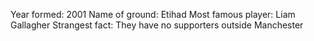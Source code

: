 Year formed: 2001
Name of ground: Etihad
Most famous player: Liam Gallagher
Strangest fact: They have no supporters outside Manchester
